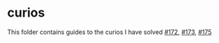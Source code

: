 # curios

This folder contains guides to the curios I have solved <a href="https://people.smp.uq.edu.au/MichaelBulmer/stuff/curio.php?id=172">#172</a>, <a href="https://people.smp.uq.edu.au/MichaelBulmer/stuff/curio.php?id=173">#173</a>, <a href="https://people.smp.uq.edu.au/MichaelBulmer/stuff/curio.php?id=175">#175</a>

